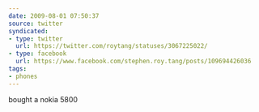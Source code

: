 ```yaml
---
date: 2009-08-01 07:50:37
source: twitter
syndicated:
- type: twitter
  url: https://twitter.com/roytang/statuses/3067225022/
- type: facebook
  url: https://www.facebook.com/stephen.roy.tang/posts/109694426036
tags:
- phones
---
```


bought a nokia 5800